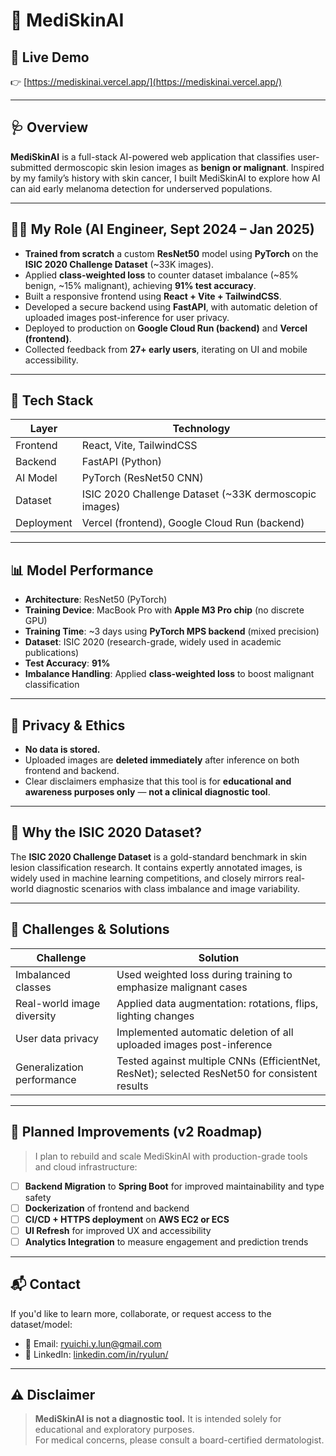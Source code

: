 # 🧠 MediSkinAI

## 🔗 Live Demo  
👉 [https://mediskinai.vercel.app/](https://mediskinai.vercel.app/)

---

## 🩺 Overview

**MediSkinAI** is a full-stack AI-powered web application that classifies user-submitted dermoscopic skin lesion images as **benign or malignant**. Inspired by my family’s history with skin cancer, I built MediSkinAI to explore how AI can aid early melanoma detection for underserved populations.

---

## 👨‍💻 My Role (AI Engineer, Sept 2024 – Jan 2025)

- **Trained from scratch** a custom **ResNet50** model using **PyTorch** on the **ISIC 2020 Challenge Dataset** (~33K images).
- Applied **class-weighted loss** to counter dataset imbalance (~85% benign, ~15% malignant), achieving **91% test accuracy**.
- Built a responsive frontend using **React + Vite + TailwindCSS**.
- Developed a secure backend using **FastAPI**, with automatic deletion of uploaded images post-inference for user privacy.
- Deployed to production on **Google Cloud Run (backend)** and **Vercel (frontend)**.
- Collected feedback from **27+ early users**, iterating on UI and mobile accessibility.

---

## 🧠 Tech Stack

| Layer         | Technology |
|---------------|------------|
| Frontend      | React, Vite, TailwindCSS |
| Backend       | FastAPI (Python) |
| AI Model      | PyTorch (ResNet50 CNN) |
| Dataset       | ISIC 2020 Challenge Dataset (~33K dermoscopic images) |
| Deployment    | Vercel (frontend), Google Cloud Run (backend) |

---

## 📊 Model Performance

- **Architecture**: ResNet50 (PyTorch)  
- **Training Device**: MacBook Pro with **Apple M3 Pro chip** (no discrete GPU)  
- **Training Time**: ~3 days using **PyTorch MPS backend** (mixed precision)  
- **Dataset**: ISIC 2020 (research-grade, widely used in academic publications)  
- **Test Accuracy**: **91%**  
- **Imbalance Handling**: Applied **class-weighted loss** to boost malignant classification

---

## 🔐 Privacy & Ethics

- **No data is stored.**
- Uploaded images are **deleted immediately** after inference on both frontend and backend.
- Clear disclaimers emphasize that this tool is for **educational and awareness purposes only** — **not a clinical diagnostic tool**.

---

## 🧠 Why the ISIC 2020 Dataset?

The **ISIC 2020 Challenge Dataset** is a gold-standard benchmark in skin lesion classification research. It contains expertly annotated images, is widely used in machine learning competitions, and closely mirrors real-world diagnostic scenarios with class imbalance and image variability.

---

## 🚀 Challenges & Solutions

| Challenge                      | Solution |
|-------------------------------|----------|
| Imbalanced classes            | Used weighted loss during training to emphasize malignant cases |
| Real-world image diversity    | Applied data augmentation: rotations, flips, lighting changes |
| User data privacy             | Implemented automatic deletion of all uploaded images post-inference |
| Generalization performance    | Tested against multiple CNNs (EfficientNet, ResNet); selected ResNet50 for consistent results |

---

## 🔭 Planned Improvements (v2 Roadmap)

> I plan to rebuild and scale MediSkinAI with production-grade tools and cloud infrastructure:

- [ ] **Backend Migration** to **Spring Boot** for improved maintainability and type safety
- [ ] **Dockerization** of frontend and backend
- [ ] **CI/CD + HTTPS deployment** on **AWS EC2 or ECS**
- [ ] **UI Refresh** for improved UX and accessibility
- [ ] **Analytics Integration** to measure engagement and prediction trends

---

## 📬 Contact

If you'd like to learn more, collaborate, or request access to the dataset/model:

- 📧 Email: ryuichi.y.lun@gmail.com 
- 💼 LinkedIn: [linkedin.com/in/ryulun/](https://www.linkedin.com/in/ryulun/)  

---

## ⚠️ Disclaimer

> **MediSkinAI is not a diagnostic tool.** It is intended solely for educational and exploratory purposes.  
> For medical concerns, please consult a board-certified dermatologist.
